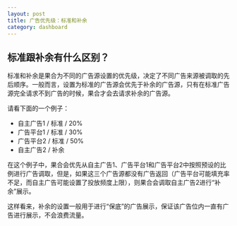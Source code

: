 ```yaml
---
layout: post
title: 广告优先级：标准和补余
category: dashboard
---
```


## 标准跟补余有什么区别？

标准和补余是果合为不同的广告源设置的优先级，决定了不同广告来源被调取的先后顺序。一般而言，设置为标准的广告源会优先于补余的广告源，只有在标准广告源完全请求不到广告的时候，果合才会去请求补余的广告源。

请看下面的一个例子：

* 自主广告1 / 标准 / 20%
* 广告平台1 / 标准 / 30%
* 广告平台2 / 标准 / 50%
* 自主广告2 / 补余

在这个例子中，果合会优先从自主广告1、广告平台1和广告平台2中按照预设的比例进行广告调取，但是，如果这三个广告源都没有广告返回（广告平台可能填充率不足，而自主广告可能设置了投放频度上限），则果合会调取自主广告2进行“补余”展示。

这样看来，补余的设置一般用于进行“保底”的广告展示，保证该广告位内一直有广告进行展示，不会浪费流量。
